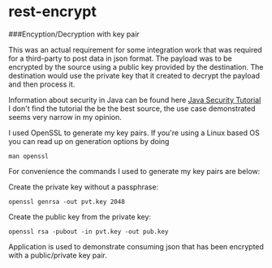 # rest-encrypt

###Encyption/Decryption with key pair

This was an actual requirement for some integration work that was required for a third-party to post data in json
format. The payload was to be encrypted by the source using a public key provided by the destination. The destination
would use the private key that it created to decrypt the payload and then process it.

Information about security in Java can be found here [Java Security Tutorial](https://docs.oracle.com/javase/tutorial/security/index.html)
I don't find the tutorial the be the best source, the use case demonstrated seems very narrow in my opinion.


I used OpenSSL to generate my key pairs. If you're using a Linux based OS you can read up on generation options by doing
```
man openssl
```
For convenience the commands I used to generate my key pairs are below:

Create the private key without a passphrase:
```
openssl genrsa -out pvt.key 2048
```

Create the public key from the private key:
```
openssl rsa -pubout -in pvt.key -out pub.key
```

Application is used to demonstrate consuming json that has been encrypted with a public/private key pair.


